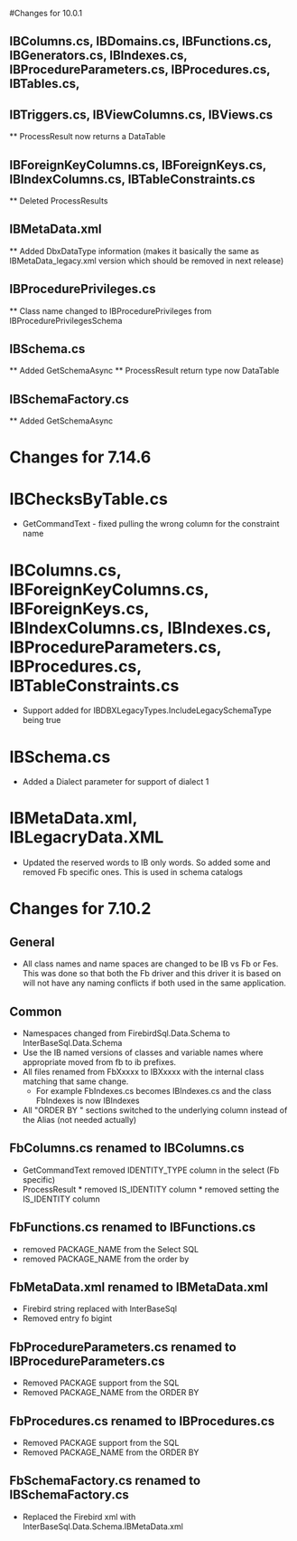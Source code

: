#Changes for 10.0.1

## IBColumns.cs, IBDomains.cs, IBFunctions.cs, IBGenerators.cs, IBIndexes.cs, IBProcedureParameters.cs, IBProcedures.cs, IBTables.cs,
## IBTriggers.cs, IBViewColumns.cs, IBViews.cs 
** ProcessResult now returns a DataTable

## IBForeignKeyColumns.cs, IBForeignKeys.cs, IBIndexColumns.cs, IBTableConstraints.cs
** Deleted ProcessResults

## IBMetaData.xml
** Added DbxDataType information (makes it basically the same as IBMetaData_legacy.xml version which should be removed in next release)

## IBProcedurePrivileges.cs
** Class name changed to IBProcedurePrivileges from IBProcedurePrivilegesSchema

## IBSchema.cs
** Added GetSchemaAsync
** ProcessResult return type now DataTable

## IBSchemaFactory.cs
** Added GetSchemaAsync

# Changes for 7.14.6

# IBChecksByTable.cs
* GetCommandText - fixed pulling the wrong column for the constraint name

# IBColumns.cs, IBForeignKeyColumns.cs, IBForeignKeys.cs, IBIndexColumns.cs, IBIndexes.cs, IBProcedureParameters.cs, IBProcedures.cs, IBTableConstraints.cs
* Support added for IBDBXLegacyTypes.IncludeLegacySchemaType being true

# IBSchema.cs
* Added a Dialect parameter for support of dialect 1

# IBMetaData.xml, IBLegacryData.XML

* Updated the reserved words to IB only words.  So added some and removed Fb specific ones.  This is used in schema catalogs

# Changes for 7.10.2 

## General 
* All class names and name spaces are changed to be IB vs Fb or Fes.  This was done so that both the Fb driver and this driver it is based on will not have any naming conflicts if both used in the same application.

## Common 
* Namespaces changed from FirebirdSql.Data.Schema to InterBaseSql.Data.Schema
*	Use the IB named versions of classes and variable names where appropriate moved from fb to ib prefixes.	
*	All files renamed from FbXxxxx to IBXxxxx with the internal class matching that same change.  
	* For example FbIndexes.cs becomes IBIndexes.cs and the class FbIndexes is now IBIndexes
* All "ORDER BY " sections switched to the underlying column instead of the Alias (not needed actually)	
	
## FbColumns.cs renamed to IBColumns.cs
*	GetCommandText removed IDENTITY_TYPE column in the select (Fb specific)
*	ProcessResult 
		* removed IS_IDENTITY column
		*	removed setting the IS_IDENTITY column
		
## FbFunctions.cs renamed to IBFunctions.cs
*	removed PACKAGE_NAME from the Select SQL
*	removed PACKAGE_NAME from the order by
	
## FbMetaData.xml renamed to IBMetaData.xml	
* Firebird string replaced with InterBaseSql
*	Removed entry fo bigint
		
## FbProcedureParameters.cs renamed to IBProcedureParameters.cs
*	Removed PACKAGE support from the SQL
*	Removed PACKAGE_NAME from the ORDER BY
		
## FbProcedures.cs renamed to IBProcedures.cs
*	Removed PACKAGE support from the SQL
*	Removed PACKAGE_NAME from the ORDER BY

## FbSchemaFactory.cs renamed to IBSchemaFactory.cs
* Replaced the Firebird xml with InterBaseSql.Data.Schema.IBMetaData.xml
	
